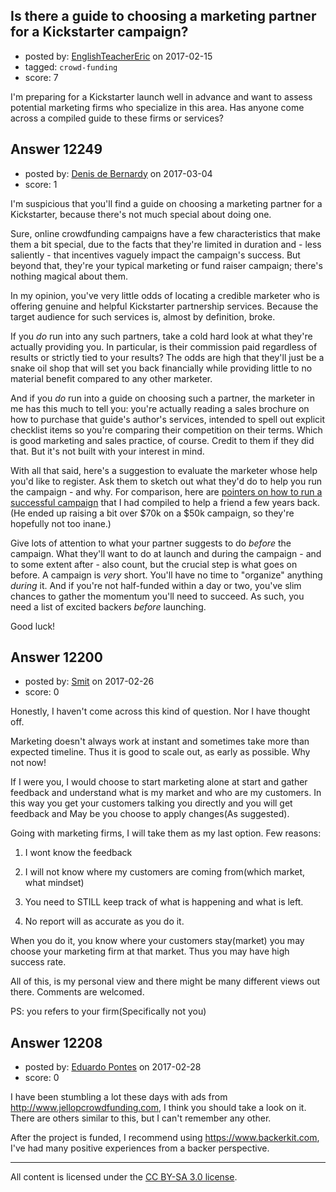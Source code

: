## Is there a guide to choosing a marketing partner for a Kickstarter campaign?

- posted by: [EnglishTeacherEric](https://stackexchange.com/users/5396711/englishteachereric) on 2017-02-15
- tagged: `crowd-funding`
- score: 7

I'm preparing for a Kickstarter launch well in advance and want to assess potential marketing firms who specialize in this area. Has anyone come across a compiled guide to these firms or services?


## Answer 12249

- posted by: [Denis de Bernardy](https://stackexchange.com/users/182468/denis-de-bernardy) on 2017-03-04
- score: 1

I'm suspicious that you'll find a guide on choosing a marketing partner for a Kickstarter, because there's not much special about doing one.

Sure, online crowdfunding campaigns have a few characteristics that make them a bit special, due to the facts that they're limited in duration and - less saliently - that incentives vaguely impact the campaign's success. But beyond that, they're your typical marketing or fund raiser campaign; there's nothing magical about them.

In my opinion, you've very little odds of locating a credible marketer who is offering genuine and helpful Kickstarter partnership services. Because the target audience for such services is, almost by definition, broke.

If you _do_ run into any such partners, take a cold hard look at what they're actually providing you. In particular, is their commission paid regardless of results or strictly tied to your results? The odds are high that they'll just be a snake oil shop that will set you back financially while providing little to no material benefit compared to any other marketer.

And if you _do_ run into a guide on choosing such a partner, the marketer in me has this much to tell you: you're actually reading a sales brochure on how to purchase that guide's author's services, intended to spell out explicit checklist items so you're comparing their competition on their terms. Which is good marketing and sales practice, of course. Credit to them if they did that. But it's not built with your interest in mind.

With all that said, here's a suggestion to evaluate the marketer whose help you'd like to register. Ask them to sketch out what they'd do to help you run the campaign - and why. For comparison, here are [pointers on how to run a successful campaign](https://startups.stackexchange.com/questions/4098/types-of-incentives-for-powerful-crowdfunding/) that I had compiled to help a friend a few years back. (He ended up raising a bit over $70k on a $50k campaign, so they're hopefully not too inane.)

Give lots of attention to what your partner suggests to do _before_ the campaign. What they'll want to do at launch and during the campaign - and to some extent after - also count, but the crucial step is what goes on before. A campaign is _very_ short. You'll have no time to "organize" anything _during_ it. And if you're not half-funded within a day or two, you've slim chances to gather the momentum you'll need to succeed. As such, you need a list of excited backers _before_ launching.

Good luck!


## Answer 12200

- posted by: [Smit](https://stackexchange.com/users/7665731/smit) on 2017-02-26
- score: 0

Honestly, I haven't come across this kind of question. Nor I have thought off.

Marketing doesn't always work at instant and sometimes take more than expected timeline. Thus it is good to scale out, as early as possible. Why not now!

If I were you, I would choose to start marketing alone at start and gather feedback and understand what is my market and who are my customers. In this way you get your customers talking you directly and you will get feedback and May be you choose to apply changes(As suggested).

Going with marketing firms, I will take them as my last option. Few reasons:

1. I wont know the feedback

2. I will not know where my customers are coming from(which market, what mindset)

3. You need to STILL keep track of what is happening and what is left.

4. No report will as accurate as you do it.

When you do it, you know where your customers stay(market) you may choose your marketing firm at that market. Thus you may have high success rate.

All of this, is my personal view and there might be many different views out there. Comments are welcomed.

PS: you refers to your firm(Specifically not you)


## Answer 12208

- posted by: [Eduardo Pontes](https://stackexchange.com/users/10333676/eduardo-pontes) on 2017-02-28
- score: 0

I have been stumbling a lot these days with ads from http://www.jellopcrowdfunding.com, I think you should take a look on it. There are others similar to this, but I can't remember any other.

After the project is funded, I recommend using https://www.backerkit.com, I've had many positive experiences from a backer perspective.



---

All content is licensed under the [CC BY-SA 3.0 license](https://creativecommons.org/licenses/by-sa/3.0/).
